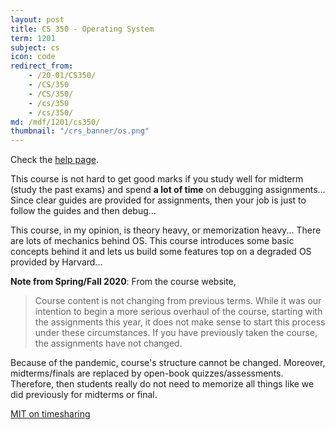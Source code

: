 ```yaml
---
layout: post
title: CS 350 - Operating System
term: 1201
subject: cs
icon: code
redirect_from:
    - /20-01/CS350/
    - /CS/350
    - /CS/350/
    - /cs/350
    - /cs/350/
md: /mdf/1201/cs350/
thumbnail: "/crs_banner/os.png"
---
```

Check the [help page](/mdf/1201/cs350help/).

This course is not hard to get good marks if you study well for midterm (study the past exams) and spend **a lot of time** on debugging assignments... Since clear guides are provided for assignments, then your job is just to follow the guides and then debug...

This course, in my opinion, is theory heavy, or memorization heavy... There are lots of mechanics behind OS. This course introduces some basic concepts behind it and lets us build some features top on a degraded OS provided by Harvard...

**Note from Spring/Fall 2020**: From the course website,
> Course content is not changing from previous terms. While it was our intention to begin a more serious overhaul of the course, starting with the assignments this year, it does not make sense to start this process under these circumstances. If you have previously taken the course, the assignments have not changed.

Because of the pandemic, course's structure cannot be changed. Moreover, midterms/finals are replaced by open-book quizzes/assessments. Therefore, then students really do not need to memorize all things like we did previously for midterms or final.

[MIT on timesharing](https://youtu.be/Q07PhW5sCEk)
